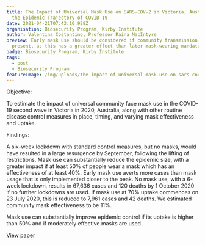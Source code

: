 ```yaml
---
title: The Impact of Universal Mask Use on SARS-COV-2 in Victoria, Australia on
  the Epidemic Trajectory of COVID-19
date: 2021-04-21T07:43:10.928Z
organisation: Biosecurity Program, Kirby Institute
author: Valentina Costantino, Professor Raina MacIntyre
preview: Early mask use should be considered if community transmission is
  present, as this has a greater effect than later mask-wearing mandates.
badge: Biosecurity Program, Kirby Institute
tags:
  - post
  - Biosecurity Program
featureImage: /img/uploads/the-impact-of-universal-mask-use-on-sars-cov-2-in-victoria-australia-on-the-epidemic-trajectory-of-covid-19.jpeg
---
```

Objective: 

To estimate the impact of universal community face mask use in the COVID-19 second wave in Victoria in 2020, Australia, along with other routine disease control measures in place, timing, and varying mask effectiveness and uptake.


Findings:

A six-week lockdown with standard control measures, but no masks, would have resulted in a large resurgence by September, following the lifting of restrictions. Mask use can substantially reduce the epidemic size, with a greater impact if at least 50% of people wear a mask which has an effectiveness of at least 40%. Early mask use averts more cases than mask usage that is only implemented closer to the peak. No mask use, with a 6-week lockdown, results in 67,636 cases and 120 deaths by 1 October 2020 if no further lockdowns are used. If mask use at 70% uptake commences on 23 July 2020, this is reduced to 7,961 cases and 42 deaths. We estimated community mask effectiveness to be 11%.

Mask use can substantially improve epidemic control if its uptake is higher than 50% and if moderately effective masks are used.

<a href="https://www.frontiersin.org/articles/10.3389/fpubh.2021.625499/full" target="_blank">
View paper
</a>
